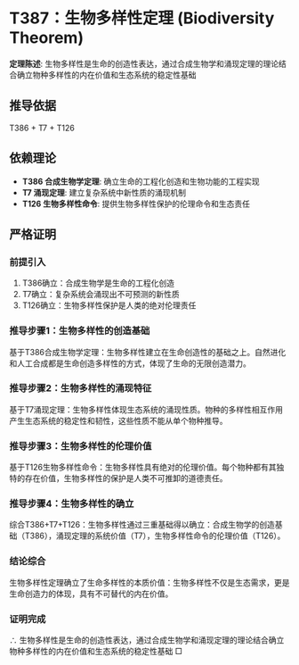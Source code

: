 # T387：生物多样性定理 (Biodiversity Theorem)

**定理陈述**: 生物多样性是生命的创造性表达，通过合成生物学和涌现定理的理论结合确立物种多样性的内在价值和生态系统的稳定性基础

## 推导依据
T386 + T7 + T126

## 依赖理论
- **T386 合成生物学定理**: 确立生命的工程化创造和生物功能的工程实现
- **T7 涌现定理**: 建立复杂系统中新性质的涌现机制
- **T126 生物多样性命令**: 提供生物多样性保护的伦理命令和生态责任

## 严格证明

### 前提引入
1. T386确立：合成生物学是生命的工程化创造
2. T7确立：复杂系统会涌现出不可预测的新性质
3. T126确立：生物多样性保护是人类的绝对伦理责任

### 推导步骤1：生物多样性的创造基础
基于T386合成生物学定理：生物多样性建立在生命创造性的基础之上。自然进化和人工合成都是生命创造多样性的方式，体现了生命的无限创造潜力。

### 推导步骤2：生物多样性的涌现特征
基于T7涌现定理：生物多样性体现生态系统的涌现性质。物种的多样性相互作用产生生态系统的稳定性和韧性，这些性质不能从单个物种推导。

### 推导步骤3：生物多样性的伦理价值
基于T126生物多样性命令：生物多样性具有绝对的伦理价值。每个物种都有其独特的存在价值，生物多样性的保护是人类不可推卸的道德责任。

### 推导步骤4：生物多样性的确立
综合T386+T7+T126：生物多样性通过三重基础得以确立：合成生物学的创造基础（T386），涌现定理的系统价值（T7），生物多样性命令的伦理价值（T126）。

### 结论综合
生物多样性定理确立了生命多样性的本质价值：生物多样性不仅是生态需求，更是生命创造力的体现，具有不可替代的内在价值。

### 证明完成
∴ 生物多样性是生命的创造性表达，通过合成生物学和涌现定理的理论结合确立物种多样性的内在价值和生态系统的稳定性基础 □